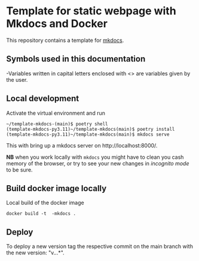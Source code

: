 # Template for static webpage with Mkdocs and Docker

This repository contains a template for [mkdocs](https://squidfunk.github.io/mkdocs-material/).

## Symbols used in this documentation 

-Variables written in capital letters enclosed with <> are variables given by the user.

## Local development

Activate the virtual environment and run 

    ~/template-mkdocs-(main)$ poetry shell
    (template-mkdocs-py3.11)~/template-mkdocs(main)$ poetry install
    (template-mkdocs-py3.11)~/template-mkdocs(main)$ mkdocs serve 

This with bring up a mkdocs server on http://localhost:8000/. 

**NB** when you work locally with `mkdocs` you might have to clean you cash memory of the browser, or try to see your new changes in *incognito mode* to be sure. 

## Build docker image locally

Local build of the docker image 

    docker build -t  -mkdocs . 

## Deploy

To deploy a new version tag the respective commit on the main branch with the new version: "v.*.*.*".


